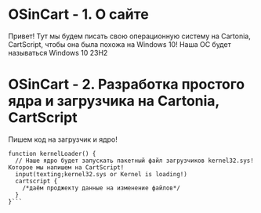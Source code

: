 # OSinCart - 1. О сайте
Привет!
Тут мы будем писать свою операционную систему на Cartonia, CartScript, чтобы она была похожа на Windows 10!
Наша ОС будет называться Windows 10 23H2
# OSinCart - 2. Разработка простого ядра и загрузчика на Cartonia, CartScript
Пишем код на загрузчик и ядро!
```
function kernelLoader() {
  // Наше ядро будет запускать пакетный файл загрузчиков kernel32.sys! Которое мы напишем на CartScript!
  input(texting;kernel32.sys or Kernel is loading!)
  cartscript {
    /*даём проджекту данные на изменение файлов*/
  }
}```

